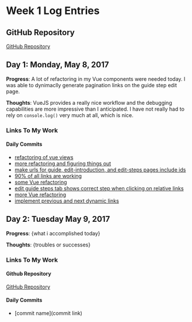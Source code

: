 # Week 1 Log Entries

## GitHub Repository
[GitHub Repository](https://github.com/roberthamel/rdx)

## Day 1: Monday, May 8, 2017

**Progress**: A lot of refactoring in my Vue components were needed today. I was able to dynimaclly generate pagination links on the guide step edit page.

**Thoughts**: VueJS provides a really nice workflow and the debugging capabilities are more impressive than I anticipated. I have not really had to rely on `console.log()` very much at all, which is nice.

### Links To My Work

#### Daily Commits
- [refactoring of vue views](https://github.com/roberthamel/rdx/commit/274cb4add142058fbc47e261538bd09cea8f683e)
- [more refactoring and figuring things out](https://github.com/roberthamel/rdx/commit/2d03cba6920175bfe6d11443334be2d95d82a2cf)
- [make urls for guide, edit-introduction, and edit-steps pages include ids](https://github.com/roberthamel/rdx/commit/e846470fd48f9cf8525d4ab2f17080e1074ac247)
- [90% of all links are working](https://github.com/roberthamel/rdx/commit/dbafa5a67706851cb8795be65c58d15b31469fd7)
- [some Vue refactoring](https://github.com/roberthamel/rdx/commit/3f365c3a1571566f03f18d75eaaa4d1e05858d0e)
- [edit guide steps tab shows correct step when clicking on relative links](https://github.com/roberthamel/rdx/commit/37473781c7d27d951066c6ae9c5e3d8c38fb3f12)
- [more Vue refactoring](https://github.com/roberthamel/rdx/commit/8284041cd7cf63ce309b4e44f4f1b7ead9595406)
- [implement previous and next dynamic links](https://github.com/roberthamel/rdx/commit/50f7331a8851b3aacc30faf11c169fd442d42bfd)

## Day 2: Tuesday May 9, 2017

**Progress**: {what i accomplished today}

**Thoughts**: {troubles or successes}

### Links To My Work

#### Github Repository
[GitHub Repository](https://github.com/roberthamel/rdx)

 #### Daily Commits
- [commit name](commit link)
